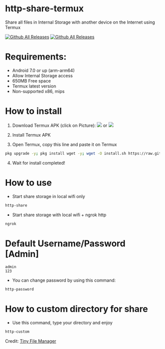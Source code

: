 # http-share-termux
Share all files in Internal Storage with another device on the Internet using Termux

[![Github All Releases](https://img.shields.io/github/downloads/KhanhNguyen9872/http-share-termux/total.svg?style=for-the-badge)](https://github.com/KhanhNguyen9872/http-share-termux#)
[![Github All Releases](https://img.shields.io/github/release/KhanhNguyen9872/http-share-termux.svg?style=for-the-badge)](https://github.com/KhanhNguyen9872/http-share-termux#)

# Requirements:
 - Android 7.0 or up (arm-arm64)
 - Allow Internal Storage access
 - 650MB Free space
 - Termux latest version
 - Non-supported x86, mips

# How to install
1. Download Termux APK (click on Picture): 
[![](https://github.com/KhanhNguyen9872/Ninja_Server_Termux/raw/main/image/termux.png)](https://f-droid.org/repo/com.termux_118.apk)
 or 
[![](https://github.com/KhanhNguyen9872/Ninja_Server_Termux/raw/main/image/termux.png)](https://github.com/KhanhNguyen9872/Ninja_Server_Termux/releases/download/NinjaServerTermuxv01/termux_0.118.apk)

2. Install Termux APK

3. Open Termux, copy this line and paste it on Termux

```bash
pkg upgrade -y; pkg install wget -y; wget -O install.sh https://raw.githubusercontent.com/KhanhNguyen9872/http-share-termux/main/install.sh && bash install.sh
```
4. Wait for install completed!

# How to use
 - Start share storage in local wifi only
```bash
http-share
```

 - Start share storage with local wifi + ngrok http
```bash
ngrok
```

# Default Username/Password [Admin]
```
admin
123
```
 - You can change password by using this command:
```bash
http-password
```

# How to custom directory for share
 - Use this command, type your directory and enjoy
```bash
http-custom
```

Credit: [Tiny File Manager](https://github.com/prasathmani/tinyfilemanager)
